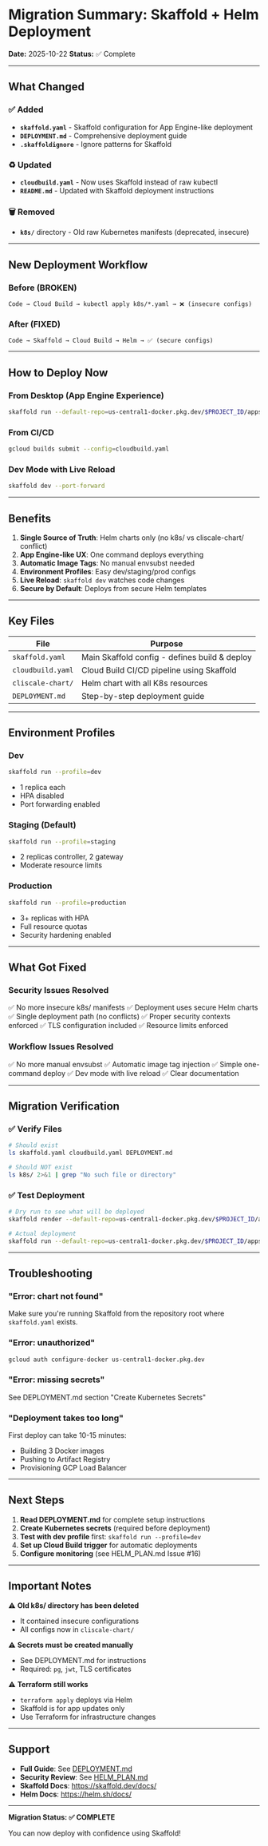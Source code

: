 # Migration Summary: Skaffold + Helm Deployment

**Date:** 2025-10-22
**Status:** ✅ Complete

---

## What Changed

### ✅ Added
- **`skaffold.yaml`** - Skaffold configuration for App Engine-like deployment
- **`DEPLOYMENT.md`** - Comprehensive deployment guide
- **`.skaffoldignore`** - Ignore patterns for Skaffold

### ♻️ Updated
- **`cloudbuild.yaml`** - Now uses Skaffold instead of raw kubectl
- **`README.md`** - Updated with Skaffold deployment instructions

### 🗑️ Removed
- **`k8s/`** directory - Old raw Kubernetes manifests (deprecated, insecure)

---

## New Deployment Workflow

### Before (BROKEN)
```
Code → Cloud Build → kubectl apply k8s/*.yaml → ❌ (insecure configs)
```

### After (FIXED)
```
Code → Skaffold → Cloud Build → Helm → ✅ (secure configs)
```

---

## How to Deploy Now

### From Desktop (App Engine Experience)
```bash
skaffold run --default-repo=us-central1-docker.pkg.dev/$PROJECT_ID/apps
```

### From CI/CD
```bash
gcloud builds submit --config=cloudbuild.yaml
```

### Dev Mode with Live Reload
```bash
skaffold dev --port-forward
```

---

## Benefits

1. **Single Source of Truth**: Helm charts only (no k8s/ vs cliscale-chart/ conflict)
2. **App Engine-like UX**: One command deploys everything
3. **Automatic Image Tags**: No manual envsubst needed
4. **Environment Profiles**: Easy dev/staging/prod configs
5. **Live Reload**: `skaffold dev` watches code changes
6. **Secure by Default**: Deploys from secure Helm templates

---

## Key Files

| File | Purpose |
|------|---------|
| `skaffold.yaml` | Main Skaffold config - defines build & deploy |
| `cloudbuild.yaml` | Cloud Build CI/CD pipeline using Skaffold |
| `cliscale-chart/` | Helm chart with all K8s resources |
| `DEPLOYMENT.md` | Step-by-step deployment guide |

---

## Environment Profiles

### Dev
```bash
skaffold run --profile=dev
```
- 1 replica each
- HPA disabled
- Port forwarding enabled

### Staging (Default)
```bash
skaffold run --profile=staging
```
- 2 replicas controller, 2 gateway
- Moderate resource limits

### Production
```bash
skaffold run --profile=production
```
- 3+ replicas with HPA
- Full resource quotas
- Security hardening enabled

---

## What Got Fixed

### Security Issues Resolved
✅ No more insecure k8s/ manifests
✅ Deployment uses secure Helm charts
✅ Single deployment path (no conflicts)
✅ Proper security contexts enforced
✅ TLS configuration included
✅ Resource limits enforced

### Workflow Issues Resolved
✅ No more manual envsubst
✅ Automatic image tag injection
✅ Simple one-command deploy
✅ Dev mode with live reload
✅ Clear documentation

---

## Migration Verification

### ✅ Verify Files
```bash
# Should exist
ls skaffold.yaml cloudbuild.yaml DEPLOYMENT.md

# Should NOT exist
ls k8s/ 2>&1 | grep "No such file or directory"
```

### ✅ Test Deployment
```bash
# Dry run to see what will be deployed
skaffold render --default-repo=us-central1-docker.pkg.dev/$PROJECT_ID/apps

# Actual deployment
skaffold run --default-repo=us-central1-docker.pkg.dev/$PROJECT_ID/apps --profile=dev
```

---

## Troubleshooting

### "Error: chart not found"
Make sure you're running Skaffold from the repository root where `skaffold.yaml` exists.

### "Error: unauthorized"
```bash
gcloud auth configure-docker us-central1-docker.pkg.dev
```

### "Error: missing secrets"
See DEPLOYMENT.md section "Create Kubernetes Secrets"

### "Deployment takes too long"
First deploy can take 10-15 minutes:
- Building 3 Docker images
- Pushing to Artifact Registry
- Provisioning GCP Load Balancer

---

## Next Steps

1. **Read DEPLOYMENT.md** for complete setup instructions
2. **Create Kubernetes secrets** (required before deployment)
3. **Test with dev profile** first: `skaffold run --profile=dev`
4. **Set up Cloud Build trigger** for automatic deployments
5. **Configure monitoring** (see HELM_PLAN.md Issue #16)

---

## Important Notes

⚠️ **Old k8s/ directory has been deleted**
- It contained insecure configurations
- All configs now in `cliscale-chart/`

⚠️ **Secrets must be created manually**
- See DEPLOYMENT.md for instructions
- Required: `pg`, `jwt`, TLS certificates

⚠️ **Terraform still works**
- `terraform apply` deploys via Helm
- Skaffold is for app updates only
- Use Terraform for infrastructure changes

---

## Support

- **Full Guide**: See [DEPLOYMENT.md](./DEPLOYMENT.md)
- **Security Review**: See [HELM_PLAN.md](./HELM_PLAN.md)
- **Skaffold Docs**: https://skaffold.dev/docs/
- **Helm Docs**: https://helm.sh/docs/

---

**Migration Status: ✅ COMPLETE**

You can now deploy with confidence using Skaffold!
